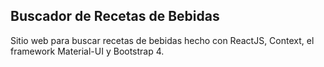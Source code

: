 ## Buscador de Recetas de Bebidas

Sitio web para buscar recetas de bebidas hecho con ReactJS, Context, el framework Material-UI y Bootstrap 4.
